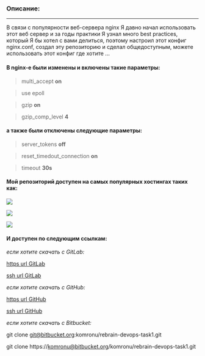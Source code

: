 ### Описание:
-------------------------------------------------------------------

В связи с популярности веб-сервера nginx Я давно начал использовать
этот веб сервер и за годы практики Я узнал много best practices, 
который Я бы хотел с вами делиться, поэтому настроил этот конфиг
nginx.conf, создал эту репозиторию и сделал общедоступным, можете
использовать этот конфиг где хотите ...

#### В nginx-e были изменены и включены такие параметры:

> multi_accept **on**

> use epoll

> gzip **on**

> gzip_comp_level **4**

#### а также были отключены следующие параметры:

> server_tokens **off**

> reset_timedout_connection **on**

> timeout **30s**

#### Мой репозиторий доступен на самых популярных хостингах таких как:

![](https://www.vectorlogo.zone/logos/gitlab/gitlab-icon.svg)

![](https://cdn.iconscout.com/icon/free/png-64/github-170-1175028.png)

![](https://cdn.iconscout.com/icon/free/png-64/bitbucket-3628654-3029879.png)


#### И доступен по следующим ссылкам:

*если хотите скачать с GitLab:*

[https url GitLab](https://gitlab.rebrainme.com/devops_users_repos/2422/rebrain-devops-task1.git)

[ssh url GitLab](git@gitlab.rebrainme.com:devops_users_repos/2422/rebrain-devops-task1.git)




*если хотите скачать с GitHub:*

[https url GitHub](https://github.com/komronu/rebrain-devops-task1.git)

[ssh url GitHub](git@github.com:komronu/rebrain-devops-task1.git)




*если хотите скачать с Bitbucket:*

git clone git@bitbucket.org:komronu/rebrain-devops-task1.git

git clone https://komronu@bitbucket.org/komronu/rebrain-devops-task1.git

